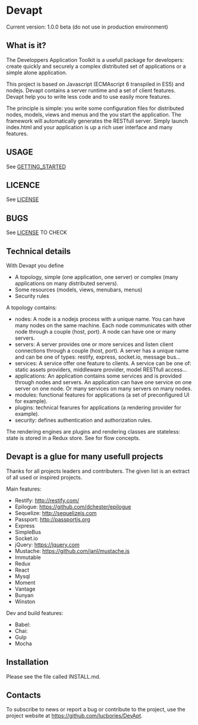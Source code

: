 # Devapt

Current version: 1.0.0 beta (do not use in production environment)


## What is it?

The Developpers Application Toolkit is a usefull package for developers:
create quickly and securely a complex distributed set of applications or a simple alone application. 

This project is based on Javascript (ECMAscript 6 transpiled in ES5) and nodejs.
Devapt contains a server runtime and a set of client features.
Devapt help you to write less code and to use easily more features.

The principle is simple: you write some configuration files for distributed nodes, models, views and menus and the you start the application.
The framework will automatically generates the RESTfull server.
Simply launch index.html and your application is up a rich user interface and many features.


## USAGE

See [GETTING_STARTED](https://github.com/lucbories/Devapt/tree/master/docs/GETTING_STARTED.md)


## LICENCE

See [LICENSE](https://github.com/lucbories/Devapt/tree/master/LICENSE)


## BUGS

See [LICENSE](https://github.com/lucbories/Devapt/issues) TO CHECK


## Technical details

With Devapt you define 
* A topology, simple (one application, one server) or complex (many applications on many distributed servers). 
* Some resources (models, views, menubars, menus)
* Security rules

A topology contains:
* nodes: A node is a nodejs process with a unique name. You can have many nodes on the same machine.
Each node communicates with other node through a couple (host, port).
A node can have one or many servers.
* servers: A server provides one or more services and listen client connections through a couple (host, port).
A server has a unique name and can be one of types: restify, express, socket.io, message bus...
* services: A service offer one feature to clients. A service can be one of: static assets providers, middleware provider, model RESTfull access...
* applications: An application contains some services and is provided through nodes and servers.
An application can have one service on one server on one node.
Or many services on many servers on many nodes.
* modules: functional features for applications (a set of preconfigured UI for example).
* plugins: technical fearures for applications (a rendering provider for example).
* security: defines authentication and authorization rules.

The rendering engines are plugins and rendering classes are stateless: state is stored in a Redux store.
See []() for flow concepts.


## Devapt is a glue for many usefull projects
Thanks for all projects leaders and contributers.
The given list is an extract of all used or inspired projects.

Main features:
* Restify: http://restify.com/
* Epilogue: https://github.com/dchester/epilogue
* Sequelize: http://sequelizejs.com
* Passport: http://passportjs.org
* Express
* SimpleBus
* Socket.io
* jQuery: https://jquery.com
* Mustache: https://github.com/janl/mustache.js
* Immutable
* Redux
* React
* Mysql
* Moment
* Vantage
* Bunyan
* Winston

Dev and build features:
* Babel:
* Chai:
* Gulp
* Mocha



Installation
------------

Please see the file called INSTALL.md.


Contacts
--------

To subscribe to news or report a bug or contribute to the project, use the project website at https://github.com/lucbories/DevApt.
